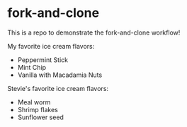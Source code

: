 # fork-and-clone

This is a repo to demonstrate the fork-and-clone workflow!


My favorite ice cream flavors:

- Peppermint Stick
- Mint Chip
- Vanilla with Macadamia Nuts

Stevie's favorite ice cream flavors:

- Meal worm
- Shrimp flakes
- Sunflower seed
